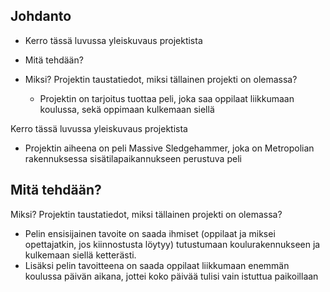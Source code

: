 ## Johdanto


* Kerro tässä luvussa yleiskuvaus projektista 




* Mitä tehdään? 



* Miksi? Projektin taustatiedot, miksi tällainen projekti on olemassa?  
  - Projektin on tarjoitus tuottaa peli, joka saa oppilaat liikkumaan koulussa, sekä oppimaan kulkemaan siellä





 Kerro tässä luvussa yleiskuvaus projektista
  - Projektin aiheena on peli Massive Sledgehammer, joka on Metropolian rakennuksessa sisätilapaikannukseen perustuva peli
  
  

 Mitä tehdään?
  -




 Miksi? Projektin taustatiedot, miksi tällainen projekti on olemassa?  
  - Pelin ensisijainen tavoite on saada ihmiset (oppilaat ja miksei opettajatkin, jos kiinnostusta löytyy) tutustumaan              koulurakennukseen ja kulkemaan siellä ketterästi.
  - Lisäksi pelin tavoitteena on saada oppilaat liikkumaan enemmän koulussa päivän aikana, jottei koko päivää tulisi vain           istuttua paikoillaan
  
